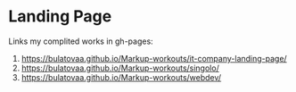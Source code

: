 # Landing Page

Links my complited works in gh-pages:
1. https://bulatovaa.github.io/Markup-workouts/it-company-landing-page/
2. https://bulatovaa.github.io/Markup-workouts/singolo/
3. https://bulatovaa.github.io/Markup-workouts/webdev/
